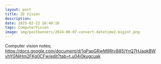 ```yaml
---
layout: post
title: 2D Vision
description:
date: 2025-02-22 16:40:16
tags: ComputerVision
image: img/postbanners/2024-08-07-convert-datetime2-bigint.png
---
```


Computer vision notes; https://docs.google.com/document/d/1qPapGRwM9RtvB85jYnQ7HJaqkBWyhYGNjHm2FKg0CFw/edit?tab=t.u04i0kugcuak